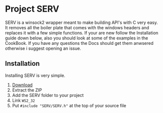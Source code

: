 # Project SERV
SERV is a winsock2 wrapper meant to make building API's with C very easy. It removes all the boiler plate that comes with the windows headers and replaces it with a few simple functions. If your are new follow the Installation guide down below, also you should look at some of the examples in the CookBook. If you have any questions the Docs should get them anwsered otherwise i suggest opening an issue.

## Installation
Installing SERV is very simple.
1. [Download](https://github.com/smvd/SERV/releases/latest) 
2. Extract the ZIP
3. Add the SERV folder to your project
4. Link `WS2_32`
5. Put `#include "SERV/SERV.h"` at the top of your source file

